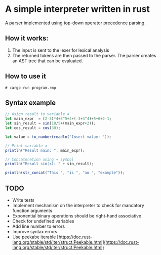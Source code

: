 # A simple interpreter written in rust

A parser implemented using top-down operator precedence parsing.

## How it works:

1. The input is sent to the lexer for lexical analysis
2. The returned tokens are then passed to the parser. The parser creates an AST tree that can be evaluated.

## How to use it

```
# cargo run program.rmp
```

## Syntax example

```js
// Asign result to variable a
let main_expr  = (2-3)*4+3^5+4+(-3+4^4)+5+6+2-1;
let sin_result = sin(10/5+(main_expr+2));
let cos_result = cos(30);

let value = to_number(readln("Insert value: "));

// Print variable a
println("Result main: ", main_expr);

// Concatenation using + symbol
println("Result sin(x): " + sin_result);

println(str_concat("This ", "is ", "an ", "example"));

```

## TODO
- Write tests
- Implement mechanism on the interpreter to check for mandatory function arguments
- Exponential binary operations should be right-hand associative
- Check for undefined variables
- Add line number to errors
- Improve syntax errors
- Use peekabe iterable [https://doc.rust-lang.org/stable/std/iter/struct.Peekable.html](https://doc.rust-lang.org/stable/std/iter/struct.Peekable.html)
